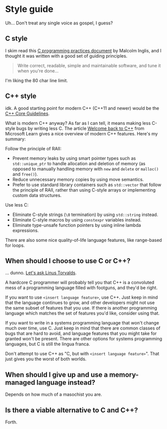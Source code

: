 # Style guide

Uh... Don't treat any single voice as gospel, I guess?

## C style

I skim read this [C programming practices document](https://github.com/mcinglis/c-style) 
by Malcolm Inglis, and I thought it was written with a good set of guiding 
principles.

> Write correct, readable, simple and maintainable software, and tune it when 
you're done...

I'm liking the 80 char line limit.

## C++ style

idk. A good starting point for modern C++ (C++11 and newer) would be the 
[C++ Core Guidelines](https://isocpp.github.io/CppCoreGuidelines/CppCoreGuidelines).

What is modern C++ anyway? As far as I can tell, it means making less C-style 
bugs by writing less C. The article 
[Welcome back to C++](https://learn.microsoft.com/en-us/cpp/cpp/welcome-back-to-cpp-modern-cpp) 
from Microsoft Learn gives a nice overview of modern C++ features. Here's my summary:

Follow the principle of RAII:

- Prevent memory leaks by using smart pointer types such as `std::unique_ptr` 
to handle allocation and deletion of memory (as opposed to manually handling 
memory with `new` and `delete` or `malloc()` and `free()`).
- Reduce unnecessary memory copies by using move semantics.
- Prefer to use standard library containers such as `std::vector` that follow 
the principle of RAII, rather than using C-style arrays or implementing custom 
data structures.

Use less C:

- Eliminate C-style strings (`\0` termination) by using `std::string` instead.
- Eliminate C-style macros by using `constexpr` variables instead.
- Eliminate type-unsafe function pointers by using inline lambda expressions.

There are also some nice quality-of-life language features, like range-based 
for loops.

## When should I choose to use C or C++?

... dunno. [Let's ask Linus Torvalds](http://harmful.cat-v.org/software/c++/linus).

A hardcore C programmer will probably tell you that C++ is a convoluted mess 
of a programming language filled with footguns, and they'd be right.

If you want to use `<insert language feature>`, use C++. Just keep in mind that 
the language continues to grow, and other developers might not use the same 
subset of features that you use. If there is another programming language which 
matches the set of features you'd like, consider using that.

If you want to write in a systems programming language that won't change much 
over time, use C. Just keep in mind that there are common classes of bugs that 
are hard to avoid, and language features that you might take for granted won't 
be present. There are other options for systems programming languages, but C is 
still the lingua franca.

Don't attempt to use C++ as "C, but with `<insert language feature>`". That 
just gives you the worst of both worlds.

## When should I give up and use a memory-managed language instead?

Depends on how much of a masochist you are.

## Is there a viable alternative to C and C++?

Forth.
